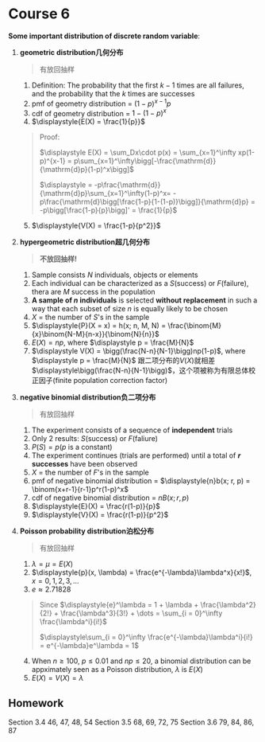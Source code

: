 # Course 6

**Some important distribution of discrete random variable**:
1.  **geometric distribution几何分布**
    >  有放回抽样
    1.  Definition: The probability that the first $k - 1$ times are all failures, and the probability that the $k$ times are successes
    2.  pmf of geometry distribution = $(1-p)^{x-1}p$
    3.  cdf of geometry distribution = $1 - (1 - p)^x$
    4.  $\displaystyle{E(X) = \frac{1}{p}}$

    >   Proof:
    >
    >   $\displaystyle E(X) = \sum_Dx\cdot p(x) = \sum_{x=1}^\infty xp(1-p)^{x-1} = p\sum_{x=1}^\infty\bigg[-\frac{\mathrm{d}}{\mathrm{d}p}(1-p)^x\bigg]$ 
    >
    >   $\displaystyle = -p\frac{\mathrm{d}}{\mathrm{d}p}\sum_{x=1}^\infty(1-p)^x= -p\frac{\mathrm{d}\bigg[\frac{1-p}{1-(1-p)}\bigg]}{\mathrm{d}p} = -p\bigg[\frac{1-p}{p}\bigg]' = \frac{1}{p}$

    5.  $\displaystyle{V(X) = \frac{1-p}{p^2}}$
2.  **hypergeometric distribution超几何分布**
    >  **不放回抽样!**
    1.  Sample consists $N$ individuals, objects or elements
    2.  Each individual can be characterized as a $S$(success) or $F$(failure), thera are $M$ success in the population
    3.  **A sample of $n$ individuals** is selected **without replacement** in such a way that each subset of size $n$ is equally likely to be chosen
    4.  $X$ = the number of $S$'s in the sample
    5.  $\displaystyle{P}(X = x) = h(x; n, M, N) = \frac{\binom{M}{x}\binom{N-M}{n-x}}{\binom{N}{n}}$
    6.  $E(X) = np$, where $\displaystyle p = \frac{M}{N}$
    7.  $\displaystyle V(X) = \bigg(\frac{N-n}{N-1}\bigg)np(1-p)$, where $\displaystyle p = \frac{M}{N}$
    跟二项分布的$V(X)$就相差$\displaystyle\bigg(\frac{N-n}{N-1}\bigg)$，这个项被称为有限总体校正因子(finite population correction factor)

3. **negative binomial distribution负二项分布**
    >  有放回抽样
   1. The experiment consists of a sequence of **independent** trials
   2. Only $2$ results: $S$(success) or $F$(faliure)
   3. $P(S) = p$($p$ is a constant)
   4. The experiment continues (trials are performed) until a total of **$r$ successes** have been observed
   5. $X$ = the number of $F$'s in the sample
   6. pmf of negative binomial distribution = $\displaystyle{n}b(x; r, p) = \binom{x+r-1}{r-1}p^r(1-p)^x$
   7. cdf of negative binomial distribution = $nB(x; r, p)$
   8. $\displaystyle{E}(X) = \frac{r(1-p)}{p}$
   9. $\displaystyle{V}(X) = \frac{r(1-p)}{p^2}$
4.  **Poisson probability distribution泊松分布**
    >  有放回抽样
    1. $\lambda = µ = E(X)$
    2. $\displaystyle{p}(x, \lambda) = \frac{e^{-\lambda}\lambda^x}{x!}$, $x = 0, 1, 2, 3, \dots$
    3.  $e ≈ 2.71828$
    > Since 
    > $\displaystyle{e}^\lambda = 1 + \lambda + \frac{\lambda^2}{2!} + \frac{\lambda^3}{3!} + \dots = \sum_{i = 0}^\infty \frac{\lambda^i}{i!}$
    >
    > $\displaystyle\sum_{i = 0}^\infty \frac{e^{-\lambda}\lambda^i}{i!} = e^{-\lambda}e^\lambda = 1$
    4. When $n≥100$, $p≤0.01$ and $np≤20$, a binomial distribution can be appximately seen as a Poisson distribution, $\lambda$ is $E(X)$
    5. $E(X) = V(X) = \lambda$

## Homework
Section 3.4 46, 47, 48, 54
Section 3.5 68, 69, 72, 75
Section 3.6 79, 84, 86, 87
